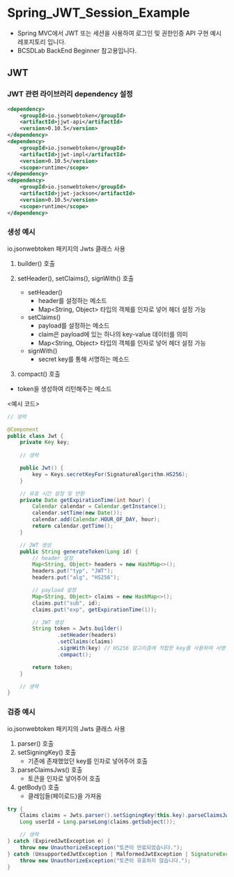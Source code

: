 # Spring_JWT_Session_Example
- Spring MVC에서 JWT 또는 세션을 사용하여 로그인 및 권한인증 API 구현 예시 레포지토리 입니다.
- BCSDLab BackEnd Beginner 참고용입니다.

## JWT
### JWT 관련 라이브러리 dependency 설정
``` xml
<dependency>
    <groupId>io.jsonwebtoken</groupId>
    <artifactId>jjwt-api</artifactId>
    <version>0.10.5</version>
</dependency>
<dependency>
    <groupId>io.jsonwebtoken</groupId>
    <artifactId>jjwt-impl</artifactId>
    <version>0.10.5</version>
    <scope>runtime</scope>
</dependency>
<dependency>
    <groupId>io.jsonwebtoken</groupId>
    <artifactId>jjwt-jackson</artifactId>
    <version>0.10.5</version>
    <scope>runtime</scope>
</dependency>
```

### 생성 예시
io.jsonwebtoken 패키지의 Jwts 클래스 사용
1. builder() 호출
2. setHeader(), setClaims(), signWith() 호출
    - setHeader()
      - header를 설정하는 메소드
      - Map<String, Object> 타입의 객체를 인자로 넣어 헤더 설정 가능
    - setClaims()
      - payload를 설정하는 메소드
      - claim은 payload에 있는 하나의 key-value 데이터를 의미
      - Map<String, Object> 타입의 객체를 인자로 넣어 헤더 설정 가능
    - signWith()
      - secret key를 통해 서명하는 메소드
  
3. compact() 호출
  - token을 생성하여 리턴해주는 메소드
  
<예시 코드>
``` java
// 생략

@Component
public class Jwt {
    private Key key;
    
    // 생략

    public Jwt() {
        key = Keys.secretKeyFor(SignatureAlgorithm.HS256);
    }

    // 유효 시간 설정 및 반환
    private Date getExpirationTime(int hour) {
        Calendar calendar = Calendar.getInstance();
        calendar.setTime(new Date());
        calendar.add(Calendar.HOUR_OF_DAY, hour);
        return calendar.getTime();
    }

    // JWT 생성
    public String generateToken(Long id) {
        // header 설정
        Map<String, Object> headers = new HashMap<>();
        headers.put("typ", "JWT");
        headers.put("alg", "HS256");

        // payload 설정
        Map<String, Object> claims = new HashMap<>();
        claims.put("sub", id);
        claims.put("exp", getExpirationTime(1));

        // JWT 생성
        String token = Jwts.builder()
                .setHeader(headers)
                .setClaims(claims)
                .signWith(key) // HS256 알고리즘에 적합한 key를 사용하여 서명
                .compact();

        return token;
    }

    // 생략
}

```

### 검증 예시
io.jsonwebtoken 패키지의 Jwts 클래스 사용
1. parser() 호출
2. setSigningKey() 호출
    - 기존에 존재했었던 key를 인자로 넣어주어 호출
3. parseClaimsJws() 호출
    - 토큰을 인자로 넣어주어 호출
4. getBody() 호출
    - 클레임들(페이로드)을 가져옴
    
``` java
try {
    Claims claims = Jwts.parser().setSigningKey(this.key).parseClaimsJws(token).getBody();
    Long userId = Long.parseLong(claims.getSubject());

    // 생략
} catch (ExpiredJwtException e) {
    throw new UnauthorizeException("토큰이 만료되었습니다.");
} catch (UnsupportedJwtException | MalformedJwtException | SignatureException | IllegalArgumentException e) {
    throw new UnauthorizeException("토큰이 유효하지 않습니다.");
}
```
